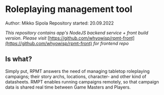 # Roleplaying management tool

Author: Mikko Sipola
Repository started: 20.09.2022

*This repository contains app's NodeJS backend service + front build version. Please visit* [https://github.com/whyowisp/rpmt-front](https://github.com/whyowisp/rpmt-front) *for frontend repo*

## Is what?

Simply put, RPMT answers the need of managing tabletop roleplaying campaigns; their story archs, locations, character- and other kind of datasheets. RMPT enables running campaigns remotely, so that campaign data is shared real time between Game Masters and Players.
